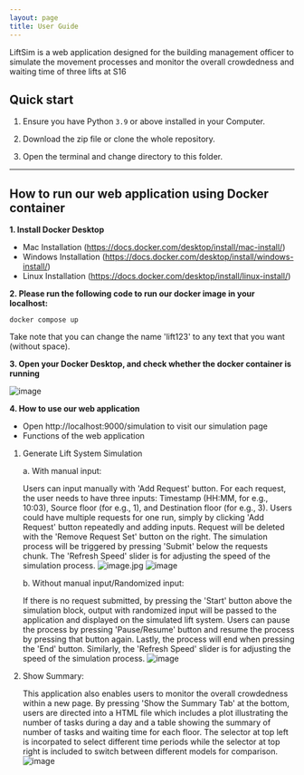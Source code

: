 ```yaml
---
layout: page
title: User Guide
---
```


LiftSim is a web application designed for the building management officer to simulate the movement processes and monitor the overall crowdedness and waiting time of three lifts at S16

## Quick start

1. Ensure you have Python `3.9` or above installed in your Computer.

2. Download the zip file or clone the whole repository.

3. Open the terminal and change directory to this folder.

--------------------------------------------------------------------------------------------------------------------

## How to run our web application using Docker container

**1. Install Docker Desktop** 
- Mac Installation (https://docs.docker.com/desktop/install/mac-install/)
- Windows Installation (https://docs.docker.com/desktop/install/windows-install/)
- Linux Installation (https://docs.docker.com/desktop/install/linux-install/)

**2. Please run the following code to run our docker image in your localhost:**

```linux 
docker compose up
```

Take note that you can change the name 'lift123' to any text that you want (without space).

**3. Open your Docker Desktop, and check whether the docker container is running**

![image](https://drive.google.com/file/d/1e2oX4eD7IHrrfcF7TQp8cXGNifmC0REA/view?usp=share_link)

**4. How to use our web application**

- Open http://localhost:9000/simulation to visit our simulation page
- Functions of the web application

1. Generate Lift System Simulation

   a. With manual input:
   
   Users can input manually with 'Add Request' button. For each request, the user needs to have three inputs: Timestamp (HH:MM, for e.g., 10:03), Source floor (for
   e.g., 1), and Destination floor (for e.g., 3). Users could have multiple requests for one run, simply by clicking 'Add Request' button repeatedly and adding
   inputs. Request will be deleted with the 'Remove Request Set' button on the right. The simulation process will be triggered by pressing 'Submit' below the
   requests chunk. The 'Refresh Speed' slider is for adjusting the speed of the simulation process.
   ![image](https://drive.google.com/file/d/1e2oX4eD7IHrrfcF7TQp8cXGNifmC0REA/view?usp=share_link).jpg
   ![image](https://drive.google.com/file/d/1bdcE3GlMHcbfRrqNQhAmpI_1jlFJgaIL/view?usp=share_link)

   b. Without manual input/Randomized input:
   
   If there is no request submitted, by pressing the 'Start' button above the simulation block, output with randomized input will be passed to the application and
   displayed on the simulated lift system. Users can pause the process by pressing 'Pause/Resume' button and resume the process by pressing that button again.
   Lastly, the process will end when pressing the 'End' button. Similarly, the 'Refresh Speed' slider is for adjusting the speed of the simulation process.
   ![image](https://drive.google.com/file/d/1WoWdj0c4r6e1q088tFNc-xw-rPgrTOzT/view?usp=share_link)

2. Show Summary:
   
   This application also enables users to monitor the overall crowdedness within a new page. By pressing 'Show the Summary Tab' at the bottom, users are directed
   into a HTML file which includes a plot illustrating the number of tasks during a day and a table showing the summary of number of tasks and waiting time for each
   floor. The selector at top left is incorpated to select different time periods while the selector at top right is included to switch between different models for
   comparison.
   ![image](https://drive.google.com/file/d/1bnwvUu_fWB4wIGNAIryDPYgXdKsUQpYU/view?usp=share_link)
